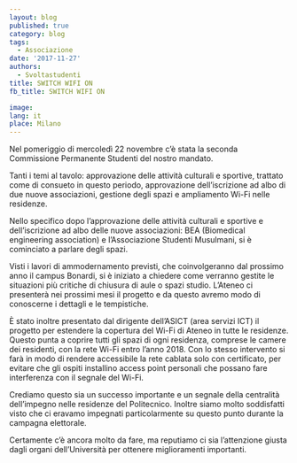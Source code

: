```yaml
---
layout: blog
published: true
category: blog
tags:
  - Associazione
date: '2017-11-27'
authors:
  - Svoltastudenti
title: SWITCH WIFI ON
fb_title: SWITCH WIFI ON

image: 
lang: it
place: Milano
---
```


Nel pomeriggio di mercoledì 22 novembre c’è stata la seconda Commissione Permanente Studenti del nostro mandato.

Tanti i temi al tavolo: approvazione delle attività culturali e sportive, trattato come di consueto in questo periodo, approvazione dell’iscrizione ad albo di due nuove associazioni, gestione degli spazi e ampliamento Wi-Fi nelle residenze.

Nello specifico dopo l’approvazione delle attività culturali e sportive e dell’iscrizione ad albo delle nuove associazioni: BEA (Biomedical engineering association) e l’Associazione Studenti Musulmani, si è cominciato a parlare degli spazi.

Visti i lavori di ammodernamento previsti, che coinvolgeranno dal prossimo anno il campus Bonardi, si è iniziato a chiedere come verranno gestite le situazioni più critiche di chiusura di aule o spazi studio. L’Ateneo ci presenterà nei prossimi mesi il progetto e da questo avremo modo di conoscerne i dettagli e le tempistiche.

È stato inoltre presentato dal dirigente dell’ASICT (area servizi ICT) il progetto per estendere la copertura del Wi-Fi di Ateneo in tutte le residenze. Questo punta a coprire tutti gli spazi di ogni residenza, comprese le camere dei residenti, con la rete Wi-Fi entro l’anno 2018. Con lo stesso intervento si farà in modo di rendere accessibile la rete cablata solo con certificato, per evitare che gli ospiti installino access point personali che possano fare interferenza con il segnale del Wi-Fi.

Crediamo questo sia un successo importante e un segnale della centralità dell’impegno nelle residenze del Politecnico. Inoltre siamo molto soddisfatti visto che ci eravamo impegnati particolarmente su questo punto durante la campagna elettorale.

  
Certamente c’è ancora molto da fare, ma reputiamo ci sia l’attenzione giusta dagli organi dell’Università per ottenere miglioramenti importanti.
